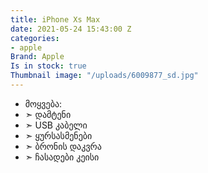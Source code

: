 ```yaml
---
title: iPhone Xs Max
date: 2021-05-24 15:43:00 Z
categories:
- apple
Brand: Apple
Is in stock: true
Thumbnail image: "/uploads/6009877_sd.jpg"
---
```


* მოყვება: 
* ➣ დამტენი
* ➣ USB კაბელი
* ➣ ყურსასმენები
* ➣ ბრონის დაკვრა
* ➣ ჩასადები კეისი